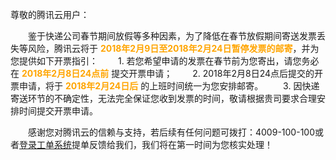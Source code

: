 
尊敬的腾讯云用户：

&emsp;&emsp;鉴于快递公司春节期间放假等多种因素，为了降低在春节放假期间寄送发票丢失等风险，腾讯云将于 <font color="orange">**2018年2月9日至2018年2月24日暂停发票的邮寄**</font>，并为您提供如下开票指引：
&emsp;&emsp;1. 若您希望申请的发票在春节前为您寄出，请您务必在 <font color="orange">**2018年2月8日24点前**</font> 提交开票申请；
&emsp;&emsp;2. 2018年2月8日24点后提交的开票申请，将于 <font color="orange">**2018年2月24日后**</font> 的上班时间统一为您安排邮寄。
&emsp;&emsp;3. 因快递寄送环节的不确定性，无法完全保证您收到发票的时间，敬请根据贵司要求合理安排时间提交开票申请。


&emsp;&emsp;感谢您对腾讯云的信赖与支持，若后续有任何问题可拨打：4009-100-100或者[登录工单系统](https://console.cloud.tencent.com/workorder/category/create?level1_id=1&level2_id=2&level1_name=公共基础类问题&level2_name=计费和财务类)提单反馈给我们，我们将在第一时间为您核实处理！
